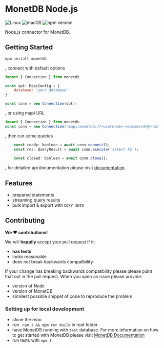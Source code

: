 # MonetDB Node.js

![Linux](https://github.com/MonetDB/monetdb-nodejs/workflows/Linux/badge.svg)
![macOS](https://github.com/MonetDB/monetdb-nodejs/workflows/macos/badge.svg)
![npm version](https://d25lcipzij17d.cloudfront.net/badge.svg?id=js&r=r&ts=1683906897&type=6e&v=2.0.0&x2=0)

Node.js connector for MonetDB.

## Getting Started

```bash
npm install monetdb
```
, connect with default options

```js
import { Connection } from monetdb

const opt: MapiConfig = {
    database: 'your_database'
}

const conn = new Connection(opt);
```
, or using mapi URL 

```js
import { Connection } from monetdb
const conn = new Connection('mapi:monetdb://<username>:<password>@<hostname>:<port>/<database>');
```
, then run some queries
```js
    const ready: boolean = await conn.connect();
    const res: QueryResult = await conn.execute('select 42');
    ...
    const closed: boolean = await conn.close();
```
, for detailed api documentation please visit [documentation](https://monetdb.github.io/monetdb-nodejs/).
## Features
- prepared statements
- streaming query results
- bulk import & export with `COPY INTO`
## Contributing

**We :heart: contributions!**

We will **happily** accept your pull request if it:

- **has tests**
- looks reasonable
- does not break backwards compatibility

If your change has breaking backwards compatibility please please point that out in the pull request. When you open an issue please provide:
- version of Node
- version of MonetDB
- smallest possible snippet of code to reproduce the problem
### Setting up for local development
- clone the repo
- run ``` npm i && npm run build``` in root folder
- have MonetDB running with `test` database. For more information on how to get started with MonetDB please visit [MonetDB Documentation](https://www.monetdb.org/documentation-Jun2023/user-guide/get-started/)
- run tests with `npm t`

